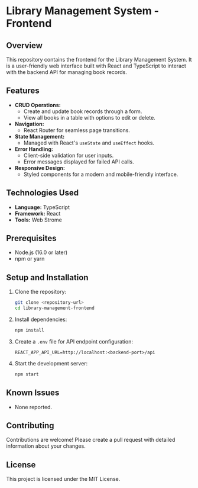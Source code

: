 # Library Management System - Frontend

## Overview
This repository contains the frontend for the Library Management System. It is a user-friendly web interface built with React and TypeScript to interact with the backend API for managing book records.

## Features
- **CRUD Operations:**
  - Create and update book records through a form.
  - View all books in a table with options to edit or delete.
- **Navigation:**
  - React Router for seamless page transitions.
- **State Management:**
  - Managed with React's `useState` and `useEffect` hooks.
- **Error Handling:**
  - Client-side validation for user inputs.
  - Error messages displayed for failed API calls.
- **Responsive Design:**
  - Styled components for a modern and mobile-friendly interface.

## Technologies Used
- **Language:** TypeScript
- **Framework:** React
- **Tools:** Web Strome

## Prerequisites
- Node.js (16.0 or later)
- npm or yarn

## Setup and Installation
1. Clone the repository:
   ```bash
   git clone <repository-url>
   cd library-management-frontend
   ```
2. Install dependencies:
   ```bash
   npm install
   ```
3. Create a `.env` file for API endpoint configuration:
   ```env
   REACT_APP_API_URL=http://localhost:<backend-port>/api
   ```
4. Start the development server:
   ```bash
   npm start
   ```

## Known Issues
- None reported.

## Contributing
Contributions are welcome! Please create a pull request with detailed information about your changes.

## License
This project is licensed under the MIT License.
